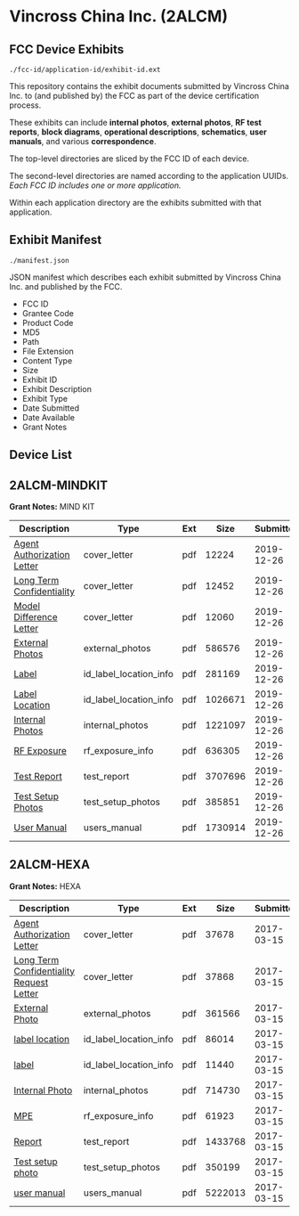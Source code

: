 # Vincross China Inc. (2ALCM)
## FCC Device Exhibits

```
./fcc-id/application-id/exhibit-id.ext
```

This repository contains the exhibit documents submitted by Vincross China Inc. to (and published by) the FCC as part of the device certification process.

These exhibits can include **internal photos**, **external photos**, **RF test reports**, **block diagrams**, **operational descriptions**, **schematics**, **user manuals**, and various **correspondence**.

The top-level directories are sliced by the FCC ID of each device.

The second-level directories are named according to the application UUIDs. *Each FCC ID includes one or more application.*

Within each application directory are the exhibits submitted with that application. 

## Exhibit Manifest

```
./manifest.json
```

JSON manifest which describes each exhibit submitted by Vincross China Inc. and published by the FCC.

- FCC ID
- Grantee Code
- Product Code
- MD5
- Path
- File Extension
- Content Type
- Size
- Exhibit ID
- Exhibit Description
- Exhibit Type
- Date Submitted
- Date Available
- Grant Notes

## Device List
## 2ALCM-MINDKIT
**Grant Notes:** MIND KIT

| Description | Type | Ext | Size | Submitted | Available |
| ----------- | ---- | --- | ---- | --------- | --------- |
| [Agent Authorization Letter](2ALCM-MINDKIT/158db95d528ff1362aef4390ae766126/4567242.pdf) | cover_letter | pdf | 12224 | 2019-12-26 | 2019-12-26 |
| [Long Term Confidentiality](2ALCM-MINDKIT/158db95d528ff1362aef4390ae766126/4567254.pdf) | cover_letter | pdf | 12452 | 2019-12-26 | 2019-12-26 |
| [Model Difference Letter](2ALCM-MINDKIT/158db95d528ff1362aef4390ae766126/4567255.pdf) | cover_letter | pdf | 12060 | 2019-12-26 | 2019-12-26 |
| [External Photos](2ALCM-MINDKIT/158db95d528ff1362aef4390ae766126/4567245.pdf) | external_photos | pdf | 586576 | 2019-12-26 | 2019-12-26 |
| [Label](2ALCM-MINDKIT/158db95d528ff1362aef4390ae766126/4567247.pdf) | id_label_location_info | pdf | 281169 | 2019-12-26 | 2019-12-26 |
| [Label Location](2ALCM-MINDKIT/158db95d528ff1362aef4390ae766126/4567248.pdf) | id_label_location_info | pdf | 1026671 | 2019-12-26 | 2019-12-26 |
| [Internal Photos](2ALCM-MINDKIT/158db95d528ff1362aef4390ae766126/4567246.pdf) | internal_photos | pdf | 1221097 | 2019-12-26 | 2019-12-26 |
| [RF Exposure](2ALCM-MINDKIT/158db95d528ff1362aef4390ae766126/4567244.pdf) | rf_exposure_info | pdf | 636305 | 2019-12-26 | 2019-12-26 |
| [Test Report](2ALCM-MINDKIT/158db95d528ff1362aef4390ae766126/4567243.pdf) | test_report | pdf | 3707696 | 2019-12-26 | 2019-12-26 |
| [Test Setup Photos](2ALCM-MINDKIT/158db95d528ff1362aef4390ae766126/4567252.pdf) | test_setup_photos | pdf | 385851 | 2019-12-26 | 2019-12-26 |
| [User Manual](2ALCM-MINDKIT/158db95d528ff1362aef4390ae766126/4567253.pdf) | users_manual | pdf | 1730914 | 2019-12-26 | 2019-12-26 |
## 2ALCM-HEXA
**Grant Notes:** HEXA

| Description | Type | Ext | Size | Submitted | Available |
| ----------- | ---- | --- | ---- | --------- | --------- |
| [Agent Authorization Letter](2ALCM-HEXA/f80bbc64d43db96c0f52651f193118d9/3317522.pdf) | cover_letter | pdf | 37678 | 2017-03-15 | 2017-03-15 |
| [Long Term Confidentiality Request Letter](2ALCM-HEXA/f80bbc64d43db96c0f52651f193118d9/3317535.pdf) | cover_letter | pdf | 37868 | 2017-03-15 | 2017-03-15 |
| [External Photo](2ALCM-HEXA/f80bbc64d43db96c0f52651f193118d9/3317525.pdf) | external_photos | pdf | 361566 | 2017-03-15 | 2017-03-15 |
| [label location](2ALCM-HEXA/f80bbc64d43db96c0f52651f193118d9/3317527.pdf) | id_label_location_info | pdf | 86014 | 2017-03-15 | 2017-03-15 |
| [label](2ALCM-HEXA/f80bbc64d43db96c0f52651f193118d9/3317528.pdf) | id_label_location_info | pdf | 11440 | 2017-03-15 | 2017-03-15 |
| [Internal Photo](2ALCM-HEXA/f80bbc64d43db96c0f52651f193118d9/3317526.pdf) | internal_photos | pdf | 714730 | 2017-03-15 | 2017-03-15 |
| [MPE](2ALCM-HEXA/f80bbc64d43db96c0f52651f193118d9/3317533.pdf) | rf_exposure_info | pdf | 61923 | 2017-03-15 | 2017-03-15 |
| [Report](2ALCM-HEXA/f80bbc64d43db96c0f52651f193118d9/3317534.pdf) | test_report | pdf | 1433768 | 2017-03-15 | 2017-03-15 |
| [Test setup photo](2ALCM-HEXA/f80bbc64d43db96c0f52651f193118d9/3317531.pdf) | test_setup_photos | pdf | 350199 | 2017-03-15 | 2017-03-15 |
| [user manual](2ALCM-HEXA/f80bbc64d43db96c0f52651f193118d9/3317532.pdf) | users_manual | pdf | 5222013 | 2017-03-15 | 2017-03-15 |
